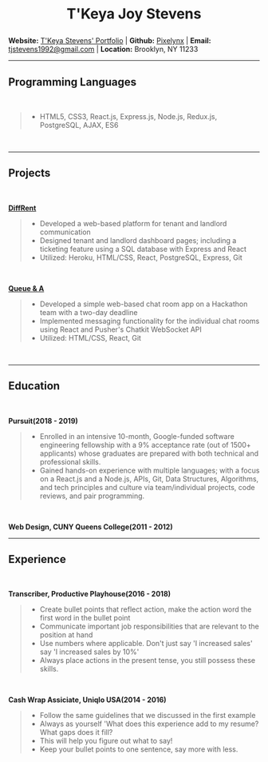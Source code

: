 # <p align="center" size="">T'Keya Joy Stevens</p>

**Website:** [T'Keya Stevens' Portfolio](https://tjstevens.info) |
**Github:** [Pixelynx](https://github.com/Pixelynx) |
**Email:** [tjstevens1992@gmail.com](mailto:tjstevens1992@gmail.com) |
**Location:** Brooklyn, NY 11233

- - - -

## Programming Languages

<br />

> * HTML5, CSS3, React.js, Express.js, Node.js, Redux.js, PostgreSQL, AJAX, ES6 

<br />

- - - -

## Projects

<br />

**[DiffRent](https://diff-rent.herokuapp.com)**   

> * Developed a web-based platform for tenant and landlord communication 
> * Designed tenant and landlord dashboard pages; including a ticketing feature using a SQL database with Express and React
> * Utilized: Heroku, HTML/CSS, React, PostgreSQL, Express, Git

<br />

**[Queue & A](https://github.com/Pixelynx/QueueNA)**   

> * Developed a simple web-based chat room app on a Hackathon team with a two-day deadline 
> * Implemented messaging functionality for the individual chat rooms using React and Pusher's Chatkit WebSocket API 
> * Utilized: HTML/CSS, React, Git

<br />

- - - -

## Education

<br />

**Pursuit(2018 - 2019)** 

> * Enrolled in an intensive 10-month, Google-funded software engineering fellowship with a 9% acceptance rate (out of 1500+ applicants) whose graduates are prepared with both technical and professional skills.
> * Gained hands-on experience with multiple languages; with a focus on a React.js and a Node.js, APIs, Git, Data Structures, Algorithms, and tech principles and culture via team/individual projects, code reviews, and pair programming.

<br />

**Web Design, CUNY Queens College(2011 - 2012)**   

- - - -

## Experience

<br />

**Transcriber, Productive Playhouse(2016 - 2018)**  

> * Create bullet points that reflect action, make the action word the first word in the bullet point
> * Communicate important job responsibilities that are relevant to the position at hand
> * Use numbers where applicable. Don't just say 'I increased sales' say 'I increased sales by 10%'
> * Always place actions in the present tense, you still possess these skills.

<br />

**Cash Wrap Assiciate, Uniqlo USA(2014 - 2016)**   

> * Follow the same guidelines that we discussed in the first example
> * Always as yourself 'What does this experience add to my resume? What gaps does it fill?
> * This will help you figure out what to say!
> * Keep your bullet points to one sentence, say more with less.
